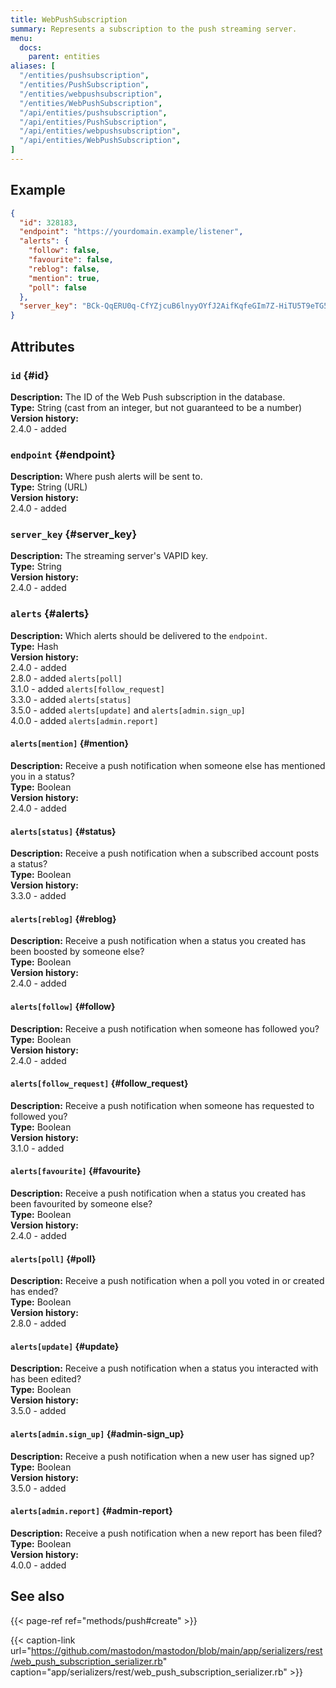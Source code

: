 ```yaml
---
title: WebPushSubscription
summary: Represents a subscription to the push streaming server.
menu:
  docs:
    parent: entities
aliases: [
  "/entities/pushsubscription",
  "/entities/PushSubscription",
  "/entities/webpushsubscription",
  "/entities/WebPushSubscription",
  "/api/entities/pushsubscription",
  "/api/entities/PushSubscription",
  "/api/entities/webpushsubscription",
  "/api/entities/WebPushSubscription",
]
---
```


## Example

```json
{
  "id": 328183,
  "endpoint": "https://yourdomain.example/listener",
  "alerts": {
    "follow": false,
    "favourite": false,
    "reblog": false,
    "mention": true,
    "poll": false
  },
  "server_key": "BCk-QqERU0q-CfYZjcuB6lnyyOYfJ2AifKqfeGIm7Z-HiTU5T9eTG5GxVA0_OH5mMlI4UkkDTpaZwozy0TzdZ2M="
}
```

## Attributes

### `id` {#id}

**Description:** The ID of the Web Push subscription in the database.\
**Type:** String (cast from an integer, but not guaranteed to be a number)\
**Version history:**\
2.4.0 - added

### `endpoint` {#endpoint}

**Description:** Where push alerts will be sent to.\
**Type:** String (URL)\
**Version history:**\
2.4.0 - added

### `server_key` {#server_key}

**Description:** The streaming server's VAPID key.\
**Type:** String\
**Version history:**\
2.4.0 - added

### `alerts` {#alerts}

**Description:** Which alerts should be delivered to the `endpoint`.\
**Type:** Hash\
**Version history:**\
2.4.0 - added\
2.8.0 - added `alerts[poll]`\
3.1.0 - added `alerts[follow_request]`\
3.3.0 - added `alerts[status]`\
3.5.0 - added `alerts[update]` and `alerts[admin.sign_up]`\
4.0.0 - added `alerts[admin.report]`

#### `alerts[mention]` {#mention}

**Description:** Receive a push notification when someone else has mentioned you in a status?\
**Type:** Boolean\
**Version history:**\
2.4.0 - added

#### `alerts[status]` {#status}

**Description:** Receive a push notification when a subscribed account posts a status?\
**Type:** Boolean\
**Version history:**\
3.3.0 - added

#### `alerts[reblog]` {#reblog}

**Description:** Receive a push notification when a status you created has been boosted by someone else?\
**Type:** Boolean\
**Version history:**\
2.4.0 - added

#### `alerts[follow]` {#follow}

**Description:** Receive a push notification when someone has followed you?\
**Type:** Boolean\
**Version history:**\
2.4.0 - added

#### `alerts[follow_request]` {#follow_request}

**Description:** Receive a push notification when someone has requested to followed you?\
**Type:** Boolean\
**Version history:**\
3.1.0 - added

#### `alerts[favourite]` {#favourite}

**Description:** Receive a push notification when a status you created has been favourited by someone else?\
**Type:** Boolean\
**Version history:**\
2.4.0 - added

#### `alerts[poll]` {#poll}

**Description:** Receive a push notification when a poll you voted in or created has ended?\
**Type:** Boolean\
**Version history:**\
2.8.0 - added

#### `alerts[update]` {#update}

**Description:** Receive a push notification when a status you interacted with has been edited?\
**Type:** Boolean\
**Version history:**\
3.5.0 - added

#### `alerts[admin.sign_up]` {#admin-sign_up}

**Description:** Receive a push notification when a new user has signed up?\
**Type:** Boolean\
**Version history:**\
3.5.0 - added

#### `alerts[admin.report]` {#admin-report}

**Description:** Receive a push notification when a new report has been filed?\
**Type:** Boolean\
**Version history:**\
4.0.0 - added

## See also

{{< page-ref ref="methods/push#create" >}}

{{< caption-link url="https://github.com/mastodon/mastodon/blob/main/app/serializers/rest/web_push_subscription_serializer.rb" caption="app/serializers/rest/web_push_subscription_serializer.rb" >}}




